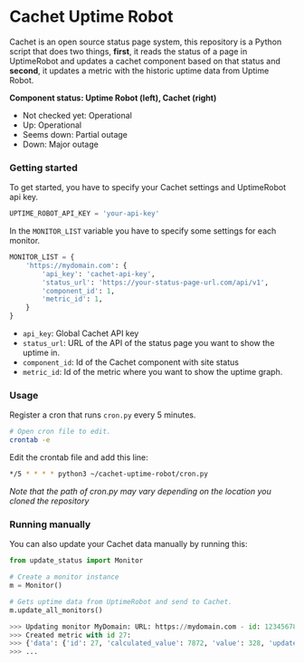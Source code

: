 # Cachet Uptime Robot

Cachet is an open source status page system, this repository is a Python script that does two things, **first**, it reads the status of a page in UptimeRobot and updates a cachet component based on that status and **second**, it updates a metric with the historic uptime data from Uptime Robot.

**Component status: Uptime Robot (left), Cachet (right)**

* Not checked yet: Operational
* Up: Operational
* Seems down: Partial outage
* Down: Major outage

### Getting started 

To get started, you have to specify your Cachet settings and UptimeRobot api key.
```python
UPTIME_ROBOT_API_KEY = 'your-api-key'
```

In the `MONITOR_LIST` variable you have to specify some settings for each monitor. 

```python 
MONITOR_LIST = {
    'https://mydomain.com': {
        'api_key': 'cachet-api-key',
        'status_url': 'https://your-status-page-url.com/api/v1',
        'component_id': 1,
        'metric_id': 1,
    }
}
```

* `api_key`:  Global Cachet API key
* `status_url`: URL of the API of the status page you want to show the uptime in.
* `component_id`: Id of the Cachet component with site status
* `metric_id`: Id of the metric where you want to show the uptime graph.

### Usage

Register a cron that runs `cron.py` every 5 minutes.

```bash
# Open cron file to edit.
crontab -e
```

Edit the crontab file and add this line:
```bash
*/5 * * * * python3 ~/cachet-uptime-robot/cron.py
```

_Note that the path of cron.py may vary depending on the location you cloned the repository_

### Running manually

You can also update your Cachet data manually by running this:

```python
from update_status import Monitor

# Create a monitor instance
m = Monitor()

# Gets uptime data from UptimeRobot and send to Cachet.
m.update_all_monitors()

>>> Updating monitor MyDomain: URL: https://mydomain.com - id: 12345678
>>> Created metric with id 27:
>>> {'data': {'id': 27, 'calculated_value': 7872, 'value': 328, 'updated_at': '2016-08-11 08:35:32', 'created_at': '2016-08-11 09:59:59', 'counter': 24, 'metric_id': 1}}
>>> ...
```
